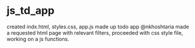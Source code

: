 # js_td_app
created indx.html, styles.css, app.js
made up todo app
@nkhoshtaria
made a requested html page with relevant filters, proceeded with css style file, working on a js functions.
